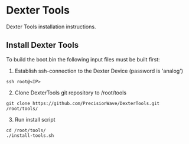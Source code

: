 # Dexter Tools
Dexter Tools installation instructions.

## Install Dexter Tools
To build the boot.bin the following input files must be built first:
1. Establish ssh-connection to the Dexter Device (password is 'analog')
```
ssh root@<IP>
```

2. Clone DexterTools git repository to /root/tools
```
git clone https://github.com/PrecisionWave/DexterTools.git /root/tools/
```

3. Run install script
```
cd /root/tools/
./install-tools.sh
```
